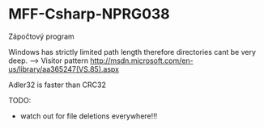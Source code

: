 MFF-Csharp-NPRG038
==================

Zápočtový program


Windows has strictly limited path length therefore directories cant be very deep. --> Visitor pattern
http://msdn.microsoft.com/en-us/library/aa365247(VS.85).aspx


Adler32 is faster than CRC32


TODO:
- watch out for file deletions everywhere!!!